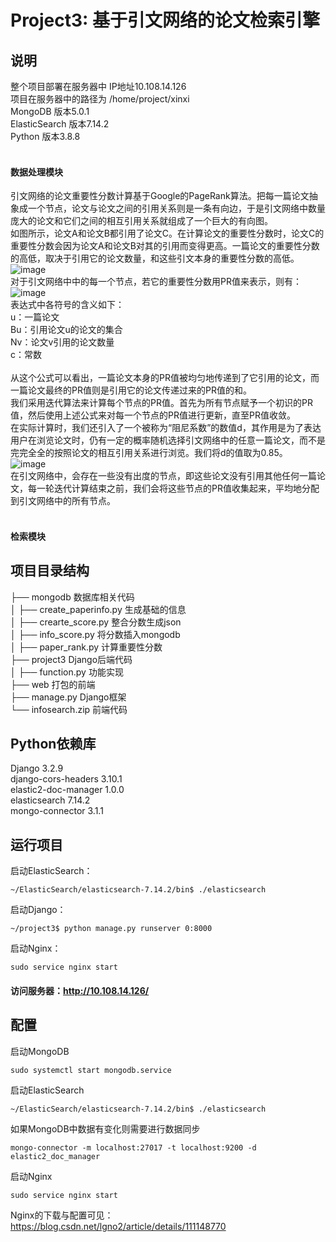 # Project3: 基于引文网络的论文检索引擎
 
##  说明

整个项目部署在服务器中 IP地址10.108.14.126<br>
项目在服务器中的路径为 /home/project/xinxi<br>
MongoDB 版本5.0.1<br>
ElasticSearch 版本7.14.2<br>
Python 版本3.8.8<br>
<br>
#### 数据处理模块<br>
引文网络的论文重要性分数计算基于Google的PageRank算法。把每一篇论文抽象成一个节点，论文与论文之间的引用关系则是一条有向边，于是引文网络中数量庞大的论文和它们之间的相互引用关系就组成了一个巨大的有向图。<br>
如图所示，论文A和论文B都引用了论文C。在计算论文的重要性分数时，论文C的重要性分数会因为论文A和论文B对其的引用而变得更高。一篇论文的重要性分数的高低，取决于引用它的论文数量，和这些引文本身的重要性分数的高低。<br>
![image](https://user-images.githubusercontent.com/87794598/147400421-ed8ca6b8-7414-428b-83f2-a03b25ce5ddf.png)<br>
对于引文网络中中的每一个节点，若它的重要性分数用PR值来表示，则有：<br>
![image](https://user-images.githubusercontent.com/87794598/147400418-6740b464-93ff-4603-82a2-32be76845e8d.png)<br>
表达式中各符号的含义如下：<br>
u：一篇论文<br>
Bu：引用论文u的论文的集合<br>
Nv：论文v引用的论文数量<br>
c：常数<br>
<br>
从这个公式可以看出，一篇论文本身的PR值被均匀地传递到了它引用的论文，而一篇论文最终的PR值则是引用它的论文传递过来的PR值的和。<br>
我们采用迭代算法来计算每个节点的PR值。首先为所有节点赋予一个初识的PR值，然后使用上述公式来对每一个节点的PR值进行更新，直至PR值收敛。<br>
在实际计算时，我们还引入了一个被称为“阻尼系数”的数值d，其作用是为了表达用户在浏览论文时，仍有一定的概率随机选择引文网络中的任意一篇论文，而不是完完全全的按照论文的相互引用关系进行浏览。我们将d的值取为0.85。<br>
![image](https://user-images.githubusercontent.com/87794598/147400439-3e892f8d-9377-414d-aa6c-523e0877229e.png)<br>
在引文网络中，会存在一些没有出度的节点，即这些论文没有引用其他任何一篇论文，每一轮迭代计算结束之前，我们会将这些节点的PR值收集起来，平均地分配到引文网络中的所有节点。<br>
<br>
#### 检索模块<br>



## 项目目录结构

├── mongodb 数据库相关代码<br>
│   ├── create_paperinfo.py   生成基础的信息<br>
│   ├── crearte_score.py      整合分数生成json<br>
│   ├── info_score.py         将分数插入mongodb<br>
│   ├── paper_rank.py         计算重要性分数<br>
├── project3              Django后端代码<br>
│   ├── function.py           功能实现<br>
├── web                   打包的前端<br>
├── manage.py             Django框架<br>
└── infosearch.zip        前端代码<br>

##  Python依赖库
Django                  3.2.9<br>
django-cors-headers     3.10.1<br>
elastic2-doc-manager    1.0.0<br>
elasticsearch           7.14.2<br>
mongo-connector         3.1.1<br>

##  运行项目
启动ElasticSearch：<br>

    ~/ElasticSearch/elasticsearch-7.14.2/bin$ ./elasticsearch

启动Django：<br>

    ~/project3$ python manage.py runserver 0:8000

启动Nginx：<br>

    sudo service nginx start

#### 访问服务器：http://10.108.14.126/

##  配置
启动MongoDB

    sudo systemctl start mongodb.service
    
启动ElasticSearch
    
    ~/ElasticSearch/elasticsearch-7.14.2/bin$ ./elasticsearch
      
如果MongoDB中数据有变化则需要进行数据同步<br>
    
    mongo-connector -m localhost:27017 -t localhost:9200 -d elastic2_doc_manager
    
启动Nginx<br>

    sudo service nginx start

Nginx的下载与配置可见：https://blog.csdn.net/lgno2/article/details/111148770<br>

